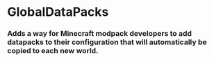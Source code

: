 GlobalDataPacks
===

### Adds a way for Minecraft modpack developers to add datapacks to their configuration that will automatically be copied to each new world. 
